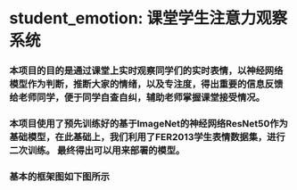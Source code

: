 # student_emotion: 课堂学生注意力观察系统

### 本项目的目的是通过课堂上实时观察同学们的实时表情，以神经网络模型作为判断，推断大家的情绪，以及专注度，得出重要的信息反馈给老师同学，便于同学自查自纠，辅助老师掌握课堂接受情况。 

### 本项目使用了预先训练好的基于ImageNet的神经网络ResNet50作为基础模型，在此基础上，我们利用了FER2013学生表情数据集，进行二次训练。 最终得出可以用来部署的模型。 

### 基本的框架图如下图所示







